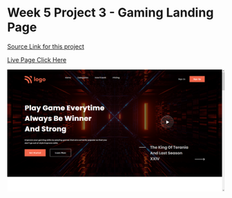 # Week 5 Project 3 - Gaming Landing Page

[Source Link for this project](https://github.com/ajaydewangan1100/FSJS2.0/tree/main/Projects/Week-5-Project%2003)

[Live Page Click Here](https://polite-sunburst-9b9046.netlify.app/)

![My output](output.png)
